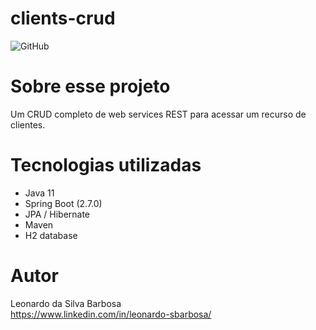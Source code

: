 # clients-crud
![GitHub](https://img.shields.io/github/license/leonardosbarbosa/clients-crud)

# Sobre esse projeto
Um CRUD completo de web services REST para acessar um recurso de clientes.

# Tecnologias utilizadas
- Java 11
- Spring Boot (2.7.0)
- JPA / Hibernate
- Maven
- H2 database

# Autor
Leonardo da Silva Barbosa<br>
https://www.linkedin.com/in/leonardo-sbarbosa/
